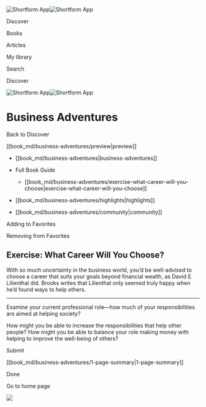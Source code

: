 ![Shortform App](/img/logo.36a2399e.svg)![Shortform App](/img/logo-dark.70c1b072.svg)

Discover

Books

Articles

My library

Search

Discover

![Shortform App](/img/logo.36a2399e.svg)![Shortform App](/img/logo-dark.70c1b072.svg)

# Business Adventures

Back to Discover

[[book_md/business-adventures/preview|preview]]

  * [[book_md/business-adventures|business-adventures]]
  * Full Book Guide

    * [[book_md/business-adventures/exercise-what-career-will-you-choose|exercise-what-career-will-you-choose]]
  * [[book_md/business-adventures/highlights|highlights]]
  * [[book_md/business-adventures/community|community]]



Adding to Favorites 

Removing from Favorites 

## Exercise: What Career Will You Choose?

With so much uncertainty in the business world, you’d be well-advised to choose a career that suits your goals beyond financial wealth, as David E. Lilienthal did. Brooks writes that Lilienthal only seemed truly happy when he’d found ways to help others.

* * *

Examine your current professional role—how much of your responsibilities are aimed at helping society?

How might you be able to increase the responsibilities that help other people? How might you be able to balance your role making money with helping to improve the well-being of others?

Submit 

[[book_md/business-adventures/1-page-summary|1-page-summary]]

Done

Go to home page 

![](https://bat.bing.com/action/0?ti=56018282&Ver=2&mid=4540a67f-eb59-45af-8b8e-75e0814fed76&sid=49fff5b0636c11eeb9c611038afc8668&vid=4a005010636c11ee80c703d4c4a7acd5&vids=0&msclkid=N&pi=0&lg=en-US&sw=800&sh=600&sc=24&nwd=1&tl=Shortform%20%7C%20Business%20Adventures&p=https%3A%2F%2Fwww.shortform.com%2Fapp%2Fbook%2Fbusiness-adventures%2Fexercise-what-career-will-you-choose&r=&lt=436&evt=pageLoad&sv=1&rn=247332)
